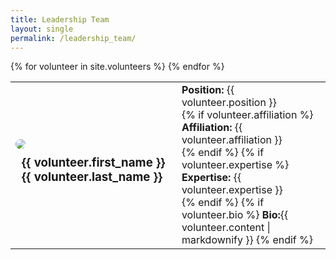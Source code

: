 ```yaml
---
title: Leadership Team
layout: single
permalink: /leadership_team/
---
```

<table class="table">
{% for volunteer in site.volunteers %}
    <tr>
        <td class="text-center">
            <img src="{{ site.url }}{{ site.baseurl }}/volunteers/profiles/{{volunteer.profile}}" style="border-radius:50%;">
        <br>
        <h3 style="margin:10px">{{ volunteer.first_name }} {{ volunteer.last_name }}</h3>
        </td>
        <td>
        <strong>Position:</strong> {{ volunteer.position }}
        <br>
        {% if volunteer.affiliation %}
            <strong>Affiliation:</strong> {{ volunteer.affiliation }}
            <br>
        {% endif %}
        {% if volunteer.expertise %}
            <strong>Expertise:</strong> {{ volunteer.expertise }}
            <br>
        {% endif %}
        {% if volunteer.bio %}
            <strong>Bio:</strong>{{ volunteer.content | markdownify }}
        {% endif %}
        </td>
    </tr>
{% endfor %}
</table>